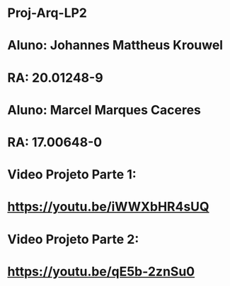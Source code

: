 # Proj-Arq-LP2

# Aluno: Johannes Mattheus Krouwel
# RA: 20.01248-9

# Aluno: Marcel Marques Caceres
# RA: 17.00648-0

# Video Projeto Parte 1:
# https://youtu.be/iWWXbHR4sUQ

# Video Projeto Parte 2:
# https://youtu.be/qE5b-2znSu0

